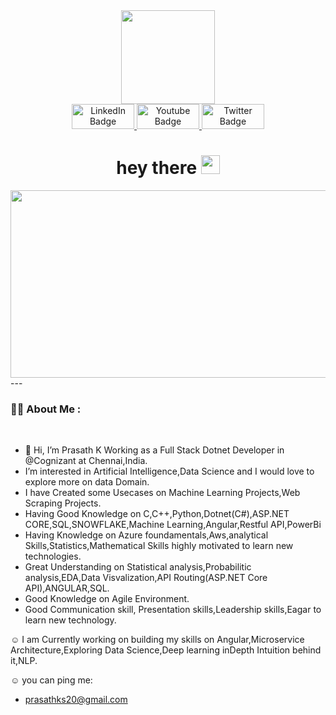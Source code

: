 
<div id="header" align="center">
  <img src="https://media.giphy.com/media/M9gbBd9nbDrOTu1Mqx/giphy.gif" width="150"/>
  <div id="badges">
  <a href="[your-linkedin-URL](https://www.linkedin.com/in/prasath-k-084a46204/)">
    <img src="https://img.shields.io/badge/LinkedIn-blue?style=for-the-badge&logo=linkedin&logoColor=white" alt="LinkedIn Badge"width="100" height="40"/>
  </a>
  <a href="your-youtube-URL">
    <img src="https://media4.giphy.com/media/Wq8i42KPEkv73G9Y4p/giphy.gif?cid=ecf05e47zmg5xgqou5dfqgonbeibetgmd1r992e5z9d2ufeg&ep=v1_gifs_search&rid=giphy.gif&ct=g" alt="Youtube Badge"width="100" height="40"/>
  </a>
  <a href="your-twitter-URL">
    <img src="https://i.giphy.com/media/kH6CqYiquZawmU1HI6/giphy.webp" alt="Twitter Badge" width="100" height="40"/>
  </a>
</div>
  <img src="https://komarev.com/ghpvc/?username=your-github-username&style=flat-square&color=blue" alt=""/>
  <h1>
  hey there
  <img src="https://media.giphy.com/media/hvRJCLFzcasrR4ia7z/giphy.gif" width="30px"/>
</h1>
</div>
<div align="center">
  <img src="https://media.giphy.com/media/dWesBcTLavkZuG35MI/giphy.gif" width="600" height="300"/>
</div>
---

### :woman_technologist: About Me :

<br>

- 👋 Hi, I’m Prasath K Working as a Full Stack Dotnet Developer in @Cognizant
at Chennai,India.
-  I’m interested in Artificial Intelligence,Data Science and I would love to explore more on data Domain.
- I have Created some Usecases on Machine Learning Projects,Web Scraping Projects.
- Having Good Knowledge on C,C++,Python,Dotnet(C#),ASP.NET CORE,SQL,SNOWFLAKE,Machine Learning,Angular,Restful API,PowerBi
- Having Knowledge on Azure foundamentals,Aws,analytical Skills,Statistics,Mathematical Skills highly motivated to learn new technologies.
- Great Understanding on Statistical analysis,Probabilitic analysis,EDA,Data Visvalization,API Routing(ASP.NET Core API),ANGULAR,SQL.
- Good Knowledge on Agile Environment.
- Good Communication skill, Presentation skills,Leadership skills,Eagar to learn new technology.

☺ I am Currently working on building my skills on Angular,Microservice Architecture,Exploring Data Science,Deep learning inDepth Intuition behind it,NLP.

☺ you can ping me:
- prasathks20@gmail.com


